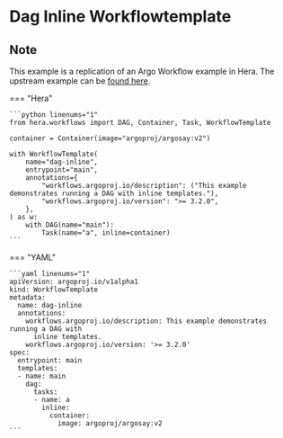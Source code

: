 # Dag Inline Workflowtemplate

## Note

This example is a replication of an Argo Workflow example in Hera.
The upstream example can be [found here](https://github.com/argoproj/argo-workflows/blob/main/examples/dag-inline-workflowtemplate.yaml).




=== "Hera"

    ```python linenums="1"
    from hera.workflows import DAG, Container, Task, WorkflowTemplate

    container = Container(image="argoproj/argosay:v2")

    with WorkflowTemplate(
        name="dag-inline",
        entrypoint="main",
        annotations={
            "workflows.argoproj.io/description": ("This example demonstrates running a DAG with inline templates."),
            "workflows.argoproj.io/version": ">= 3.2.0",
        },
    ) as w:
        with DAG(name="main"):
            Task(name="a", inline=container)
    ```

=== "YAML"

    ```yaml linenums="1"
    apiVersion: argoproj.io/v1alpha1
    kind: WorkflowTemplate
    metadata:
      name: dag-inline
      annotations:
        workflows.argoproj.io/description: This example demonstrates running a DAG with
          inline templates.
        workflows.argoproj.io/version: '>= 3.2.0'
    spec:
      entrypoint: main
      templates:
      - name: main
        dag:
          tasks:
          - name: a
            inline:
              container:
                image: argoproj/argosay:v2
    ```

